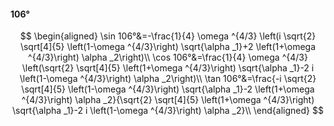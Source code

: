#### 106°

$$
\begin{aligned}
\sin 106°&=-\frac{1}{4} \omega ^{4/3} \left(i \sqrt{2} \sqrt[4]{5} \left(1-\omega ^{4/3}\right) \sqrt{\alpha _1}+2 \left(1+\omega ^{4/3}\right) \alpha _2\right)\\
\cos 106°&=\frac{1}{4} \omega ^{4/3} \left(\sqrt{2} \sqrt[4]{5} \left(1+\omega ^{4/3}\right) \sqrt{\alpha _1}-2 i \left(1-\omega ^{4/3}\right) \alpha _2\right)\\
\tan 106°&=\frac{-i \sqrt{2} \sqrt[4]{5} \left(1-\omega ^{4/3}\right) \sqrt{\alpha _1}-2 \left(1+\omega ^{4/3}\right) \alpha _2}{\sqrt{2} \sqrt[4]{5} \left(1+\omega
^{4/3}\right) \sqrt{\alpha _1}-2 i \left(1-\omega ^{4/3}\right) \alpha _2}\\
\end{aligned}
$$

